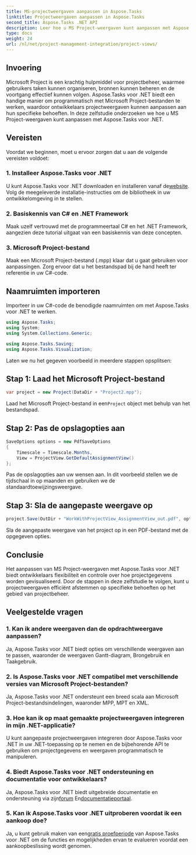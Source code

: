 ```yaml
---
title: MS-projectweergaven aanpassen in Aspose.Tasks
linktitle: Projectweergaven aanpassen in Aspose.Tasks
second_title: Aspose.Tasks .NET API
description: Leer hoe u MS Project-weergaven kunt aanpassen met Aspose.Tasks voor .NET. Volg onze stapsgewijze handleiding voor efficiënte projectmanagementvisualisatie.
type: docs
weight: 24
url: /nl/net/project-management-integration/project-views/
---
```

## Invoering
Microsoft Project is een krachtig hulpmiddel voor projectbeheer, waarmee gebruikers taken kunnen organiseren, bronnen kunnen beheren en de voortgang effectief kunnen volgen. Aspose.Tasks voor .NET biedt een handige manier om programmatisch met Microsoft Project-bestanden te werken, waardoor ontwikkelaars projectweergaven kunnen aanpassen aan hun specifieke behoeften. In deze zelfstudie onderzoeken we hoe u MS Project-weergaven kunt aanpassen met Aspose.Tasks voor .NET.
## Vereisten
Voordat we beginnen, moet u ervoor zorgen dat u aan de volgende vereisten voldoet:
### 1. Installeer Aspose.Tasks voor .NET
 U kunt Aspose.Tasks voor .NET downloaden en installeren vanaf de[website](https://releases.aspose.com/tasks/net/). Volg de meegeleverde installatie-instructies om de bibliotheek in uw ontwikkelomgeving in te stellen.
### 2. Basiskennis van C# en .NET Framework
Maak uzelf vertrouwd met de programmeertaal C# en het .NET Framework, aangezien deze tutorial uitgaat van een basiskennis van deze concepten.
### 3. Microsoft Project-bestand
Maak een Microsoft Project-bestand (.mpp) klaar dat u gaat gebruiken voor aanpassingen. Zorg ervoor dat u het bestandspad bij de hand heeft ter referentie in uw C#-code.
## Naamruimten importeren
Importeer in uw C#-code de benodigde naamruimten om met Aspose.Tasks voor .NET te werken.
```csharp
using Aspose.Tasks;
using System;
using System.Collections.Generic;

using Aspose.Tasks.Saving;
using Aspose.Tasks.Visualization;
```
Laten we nu het gegeven voorbeeld in meerdere stappen opsplitsen:
## Stap 1: Laad het Microsoft Project-bestand
```csharp
var project = new Project(DataDir + "Project2.mpp");
```
 Laad het Microsoft Project-bestand in een`Project` object met behulp van het bestandspad.
## Stap 2: Pas de opslagopties aan
```csharp
SaveOptions options = new PdfSaveOptions
{
    Timescale = Timescale.Months,
    View = ProjectView.GetDefaultAssignmentView()
};
```
Pas de opslagopties aan uw wensen aan. In dit voorbeeld stellen we de tijdschaal in op maanden en gebruiken we de standaardtoewijzingsweergave.
## Stap 3: Sla de aangepaste weergave op
```csharp
project.Save(OutDir + "WorkWithProjectView_AssignmentView_out.pdf", options);
```
Sla de aangepaste weergave van het project op in een PDF-bestand met de opgegeven opties.
## Conclusie
Het aanpassen van MS Project-weergaven met Aspose.Tasks voor .NET biedt ontwikkelaars flexibiliteit en controle over hoe projectgegevens worden gevisualiseerd. Door de stappen in deze zelfstudie te volgen, kunt u projectweergaven efficiënt afstemmen op specifieke behoeften op het gebied van projectbeheer.
## Veelgestelde vragen
### 1. Kan ik andere weergaven dan de opdrachtweergave aanpassen?
Ja, Aspose.Tasks voor .NET biedt opties om verschillende weergaven aan te passen, waaronder de weergaven Gantt-diagram, Brongebruik en Taakgebruik.
### 2. Is Aspose.Tasks voor .NET compatibel met verschillende versies van Microsoft Project-bestanden?
Ja, Aspose.Tasks voor .NET ondersteunt een breed scala aan Microsoft Project-bestandsindelingen, waaronder MPP, MPT en XML.
### 3. Hoe kan ik op maat gemaakte projectweergaven integreren in mijn .NET-applicatie?
U kunt aangepaste projectweergaven integreren door Aspose.Tasks voor .NET in uw .NET-toepassing op te nemen en de bijbehorende API te gebruiken om projectgegevens en weergaven programmatisch te manipuleren.
### 4. Biedt Aspose.Tasks voor .NET ondersteuning en documentatie voor ontwikkelaars?
 Ja, Aspose.Tasks voor .NET biedt uitgebreide documentatie en ondersteuning via zijn[forum](https://forum.aspose.com/c/tasks/15) En[documentatieportaal](https://reference.aspose.com/tasks/net/).
### 5. Kan ik Aspose.Tasks voor .NET uitproberen voordat ik een aankoop doe?
 Ja, u kunt gebruik maken van een[gratis proefperiode](https://releases.aspose.com/) van Aspose.Tasks voor .NET om de functies en mogelijkheden ervan te evalueren voordat een aankoopbeslissing wordt genomen.